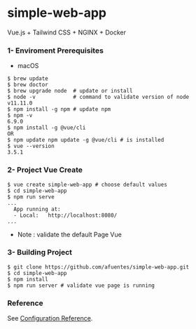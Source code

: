 # simple-web-app

Vue.js + Tailwind CSS + NGINX + Docker 

### 1- Enviroment Prerequisites 

* macOS 
```
$ brew update
$ brew doctor
$ brew upgrade node  # update or install 
$ node -v            # command to validate version of node
v11.11.0 
$ npm install -g npm # update npm
$ npm -v
6.9.0
$ npm install -g @vue/cli 
OR 
$ npm update npm update -g @vue/cli # is installed
$ vue --version
3.5.1

```
### 2- Project Vue Create  

```
$ vue create simple-web-app # choose default values 
$ cd simple-web-app
$ npm run serve
... 
  App running at:
  - Local:   http://localhost:8080/ 
... 

```
* Note : validate the default Page Vue 

### 3-  Building Project 

```
$ git clone https://github.com/afuentes/simple-web-app.git
$ cd simple-web-app
$ npm install
$ npm run server # validate vue page is running 

```


### Reference

See [Configuration Reference](https://cli.vuejs.org/config/).

